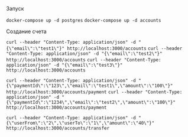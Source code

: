 Запуск

`docker-compose up -d postgres`
`docker-compose up -d accounts`

Создание счета

`curl --header "Content-Type: application/json" -d "{\"email\":\"test1\"}" http://localhost:3000/accounts`
`curl --header "Content-Type: application/json" -d "{\"email\":\"test2\"}" http://localhost:3000/accounts`
`curl --header "Content-Type: application/json" -d "{\"email\":\"test3\"}" http://localhost:3000/accounts`

`curl --header "Content-Type: application/json" -d "{\"paymentId\":\"123\",\"email\":\"test1\",\"amount\":\"100\"}" http://localhost:3000/accounts/payment`
`curl --header "Content-Type: application/json" -d "{\"paymentId\":\"1234\",\"email\":\"test2\",\"amount\":\"100\"}" http://localhost:3000/accounts/payment`

`curl --header "Content-Type: application/json" -d "
{\"userFrom\":\"2\",\"userTo\":\"1\",\"amount\":\"40\"}" http://localhost:3000/accounts/transfer`

